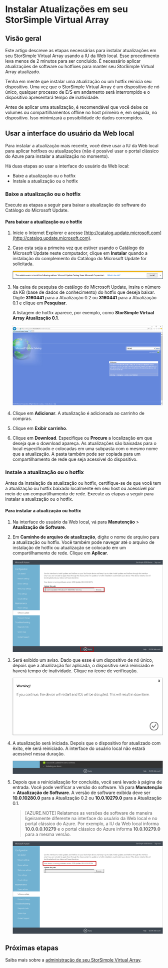 <properties 
   pageTitle="Instalar Atualizações em um StorSimple Virtual Array | Microsoft Azure"
   description="Descreve como usar a IU da Web do StorSimple Virtual Array para aplicar atualizações usando o portal e o método de hotfix"
   services="storsimple"
   documentationCenter="NA"
   authors="alkohli"
   manager="carmonm"
   editor="" />
<tags 
   ms.service="storsimple"
   ms.devlang="NA"
   ms.topic="article"
   ms.tgt_pltfrm="NA"
   ms.workload="TBD"
   ms.date="06/16/2016"
   ms.author="alkohli" />

# Instalar Atualizações em seu StorSimple Virtual Array

## Visão geral

Este artigo descreve as etapas necessárias para instalar atualizações em seu StorSimple Virtual Array usando a IU da Web local. Esse procedimento leva menos de 2 minutos para ser concluído. É necessário aplicar atualizações de software ou hotfixes para manter seu StorSimple Virtual Array atualizado.

Tenha em mente que instalar uma atualização ou um hotfix reinicia seu dispositivo. Uma vez que o StorSimple Virtual Array é um dispositivo de nó único, qualquer processo de E/S em andamento será interrompido e o dispositivo apresentará tempo de inatividade.

Antes de aplicar uma atualização, é recomendável que você deixe os volumes ou compartilhamentos offline no host primeiro e, em seguida, no dispositivo. Isso minimizará a possibilidade de dados corrompidos.

## Usar a interface do usuário da Web local 
Para instalar a atualização mais recente, você deve usar a IU da Web local para aplicar hotfixes ou atualizações (não é possível usar o portal clássico do Azure para instalar a atualização no momento).

Há duas etapas ao usar a interface do usuário da Web local:

- Baixe a atualização ou o hotfix
- Instale a atualização ou o hotfix

### Baixe a atualização ou o hotfix

Execute as etapas a seguir para baixar a atualização do software do Catálogo do Microsoft Update.

#### Para baixar a atualização ou o hotfix

1. Inicie o Internet Explorer e acesse [http://catalog.update.microsoft.com](http://catalog.update.microsoft.com).

2. Caso esta seja a primeira vez que estiver usando o Catálogo do Microsoft Update neste computador, clique em **Instalar** quando a instalação do complemento do Catálogo do Microsoft Update for solicitada.
   
	![Instalar o catálogo](./media/storsimple-ova-install-update-01/install-catalog.png)

3. Na caixa de pesquisa do catálogo do Microsoft Update, insira o número da KB (base de dados de conhecimento) do hotfix que deseja baixar. Digite **3160441** para a Atualização 0.2 ou **3160441** para a Atualização 0.1 e clique em **Pesquisar**.

    A listagem de hotfix aparece, por exemplo, como **StorSimple Virtual Array Atualização 0.1**.

    ![Pesquisar o catálogo](./media/storsimple-ova-install-update-01/download1.png)

4. Clique em **Adicionar**. A atualização é adicionada ao carrinho de compras.

5. Clique em **Exibir carrinho**.

6. Clique em **Download**. Especifique ou **Procure** a localização em que deseja que o download apareça. As atualizações são baixadas para o local especificado e colocadas em uma subpasta com o mesmo nome que a atualização. A pasta também pode ser copiada para um compartilhamento de rede que seja acessível do dispositivo.


### Instale a atualização ou o hotfix

Antes da instalação da atualização ou hotfix, certifique-se de que você tem a atualização ou hotfix baixado localmente em seu host ou acessível por meio de um compartilhamento de rede. Execute as etapas a seguir para instalar a atualização ou o hotfix.

#### Para instalar a atualização ou hotfix

1. Na interface do usuário da Web local, vá para **Manutenção** > **Atualização de Software**.

2. Em **Caminho de arquivo de atualização**, digite o nome de arquivo para a atualização ou hotfix. Você também pode navegar até o arquivo de instalação de hotfix ou atualização se colocado em um compartilhamento de rede. Clique em **Aplicar**.

	![atualizar dispositivo](./media/storsimple-ova-install-update-01/update1m.png)

3.  Será exibido um aviso. Dado que esse é um dispositivo de nó único, depois que a atualização for aplicada, o dispositivo será reiniciado e haverá tempo de inatividade. Clique no ícone de verificação.

	![atualizar dispositivo](./media/storsimple-ova-install-update-01/update4m.png)

4. A atualização será iniciada. Depois que o dispositivo for atualizado com êxito, ele será reiniciado. A interface do usuário local não estará acessível nessa duração.

    ![atualizar dispositivo](./media/storsimple-ova-install-update-01/update6m.png)

4. Depois que a reinicialização for concluída, você será levado à página de entrada. Você pode verificar a versão do software. Vá para **Manutenção** > **Atualização de Software**. A versão de software exibida deve ser **10.0.10280.0** para a Atualização 0.2 ou **10.0.10279.0** para a Atualização 0.1.

	> [AZURE.NOTE] Relatamos as versões de software de maneira ligeiramente diferente na interface do usuário da Web local e no portal clássico do Azure. Por exemplo, a IU da Web local informa **10.0.0.0.10279** e o portal clássico do Azure informa **10.0.10279.0** para a mesma versão.

	![atualizar dispositivo](./media/storsimple-ova-install-update-01/update9m.png)

## Próximas etapas

Saiba mais sobre a [administração de seu StorSimple Virtual Array](storsimple-ova-web-ui-admin.md).

<!---HONumber=AcomDC_0622_2016-->